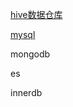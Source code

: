 
[hive数据仓库](https://blog.csdn.net/qq_44676946/article/details/123512039)

[mysql]()

mongodb

es

innerdb

